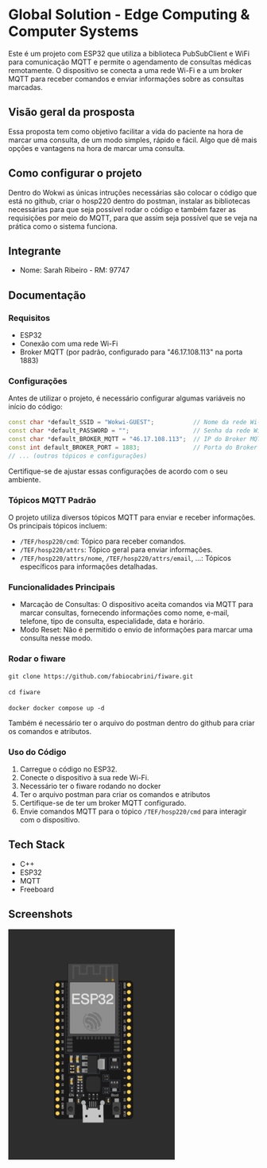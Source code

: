 # Global Solution - Edge Computing & Computer Systems

Este é um projeto com ESP32 que utiliza a biblioteca PubSubClient e WiFi para comunicação MQTT e permite o agendamento de consultas médicas remotamente. O dispositivo se conecta a uma rede Wi-Fi e a um broker MQTT para receber comandos e enviar informações sobre as consultas marcadas.

## Visão geral da prosposta 

Essa proposta tem como objetivo facilitar a vida do paciente na hora de marcar uma consulta, de um modo simples, rápido e fácil. Algo que dê mais opções e vantagens na hora de marcar uma consulta.

## Como configurar o projeto

Dentro do Wokwi as únicas intruções necessárias são colocar o código que está no github, criar o hosp220 dentro do postman, instalar as bibliotecas necessárias para que seja possível rodar o código e também fazer as requisições por meio do MQTT, para que assim seja possível que se veja na prática como o sistema funciona.

## 

## Integrante

- Nome: Sarah Ribeiro - RM: 97747


## Documentação 

### Requisitos

- ESP32
- Conexão com uma rede Wi-Fi
- Broker MQTT (por padrão, configurado para "46.17.108.113" na porta 1883)

### Configurações

Antes de utilizar o projeto, é necessário configurar algumas variáveis no início do código:

```cpp
const char *default_SSID = "Wokwi-GUEST";           // Nome da rede Wi-Fi
const char *default_PASSWORD = "";                  // Senha da rede Wi-Fi
const char *default_BROKER_MQTT = "46.17.108.113";  // IP do Broker MQTT
const int default_BROKER_PORT = 1883;               // Porta do Broker MQTT
// ... (outros tópicos e configurações)
```

Certifique-se de ajustar essas configurações de acordo com o seu ambiente.

### Tópicos MQTT Padrão

O projeto utiliza diversos tópicos MQTT para enviar e receber informações. Os principais tópicos incluem:

- `/TEF/hosp220/cmd`: Tópico para receber comandos.
- `/TEF/hosp220/attrs`: Tópico geral para enviar informações.
- `/TEF/hosp220/attrs/nome`, `/TEF/hosp220/attrs/email`, ...: Tópicos específicos para informações detalhadas.

### Funcionalidades Principais

- Marcação de Consultas: O dispositivo aceita comandos via MQTT para marcar consultas, fornecendo informações como nome, e-mail, telefone, tipo de consulta, especialidade, data e horário.
- Modo Reset: Não é permitido o envio de informações para marcar uma consulta nesse modo.

### Rodar o fiware

```
git clone https://github.com/fabiocabrini/fiware.git

cd fiware

docker docker compose up -d
```

Também é necessário ter o arquivo do postman dentro do github para criar os comandos e atributos.

### Uso do Código

1. Carregue o código no ESP32.
2. Conecte o dispositivo à sua rede Wi-Fi.
3. Necessário ter o fiware rodando no docker
4. Ter o arquivo postman para criar os comandos e atributos
5. Certifique-se de ter um broker MQTT configurado.
6. Envie comandos MQTT para o tópico `/TEF/hosp220/cmd` para interagir com o dispositivo.
## Tech Stack

- C++
- ESP32
- MQTT
- Freeboard

## Screenshots

<img src="./modelo.jpeg" alt="imagem modelo"></img>

